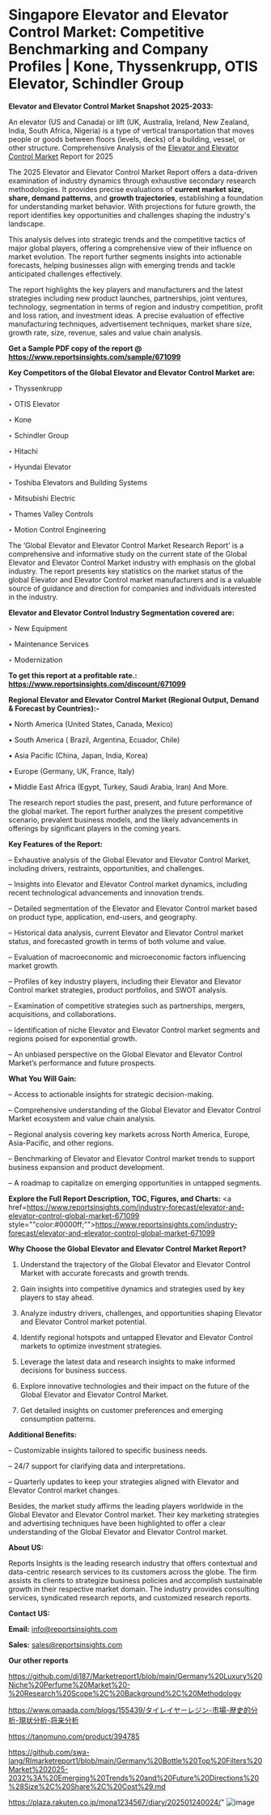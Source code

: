 # Singapore Elevator and Elevator Control Market: Competitive Benchmarking and Company Profiles | Kone, Thyssenkrupp, OTIS Elevator, Schindler Group

<strong>Elevator and Elevator Control Market Snapshot 2025-2033:</strong>

An elevator (US and Canada) or lift (UK, Australia, Ireland, New Zealand, India, South Africa, Nigeria) is a type of vertical transportation that moves people or goods between floors (levels, decks) of a building, vessel, or other structure. Comprehensive Analysis of the <a href=https://www.reportsinsights.com/sample/671099>Elevator and Elevator Control Market</a> Report for 2025

The 2025 Elevator and Elevator Control Market Report offers a data-driven examination of industry dynamics through exhaustive secondary research methodologies. It provides precise evaluations of <strong>current market size, share, demand patterns</strong>, and <strong>growth trajectories</strong>, establishing a foundation for understanding market behavior. With projections for future growth, the report identifies key opportunities and challenges shaping the industry's landscape.

This analysis delves into strategic trends and the competitive tactics of major global players, offering a comprehensive view of their influence on market evolution. The report further segments insights into actionable forecasts, helping businesses align with emerging trends and tackle anticipated challenges effectively.

The report highlights the key players and manufacturers and the latest strategies including new product launches, partnerships, joint ventures, technology, segmentation in terms of region and industry competition, profit and loss ration, and investment ideas. A precise evaluation of effective manufacturing techniques, advertisement techniques, market share size, growth rate, size, revenue, sales and value chain analysis.

<strong>Get a Sample PDF copy of the report @ <a href=https://www.reportsinsights.com/sample/671099 style=color:#0000ff;>https://www.reportsinsights.com/sample/671099</a></strong>

<strong>Key Competitors of the Global Elevator and Elevator Control Market are:</strong>

‣ Thyssenkrupp

‣ OTIS Elevator

‣ Kone

‣ Schindler Group

‣ Hitachi

‣ Hyundai Elevator

‣ Toshiba Elevators and Building Systems

‣ Mitsubishi Electric

‣ Thames Valley Controls

‣ Motion Control Engineering

The ‘Global Elevator and Elevator Control Market Research Report’ is a comprehensive and informative study on the current state of the Global Elevator and Elevator Control Market industry with emphasis on the global industry. The report presents key statistics on the market status of the global Elevator and Elevator Control market manufacturers and is a valuable source of guidance and direction for companies and individuals interested in the industry.

<strong>Elevator and Elevator Control Industry Segmentation covered are:</strong>

‣ New Equipment

‣ Maintenance Services

‣ Modernization

<strong>To get this report at a profitable rate.: <a href=https://www.reportsinsights.com/discount/671099 style=color:#0000ff;>https://www.reportsinsights.com/discount/671099</a></strong>

<strong>Regional Elevator and Elevator Control Market (Regional Output, Demand &amp; Forecast by Countries):-</strong>

• North America (United States, Canada, Mexico)

• South America ( Brazil, Argentina, Ecuador, Chile)

• Asia Pacific (China, Japan, India, Korea)

• Europe (Germany, UK, France, Italy)

• Middle East Africa (Egypt, Turkey, Saudi Arabia, Iran) And More.

The research report studies the past, present, and future performance of the global market. The report further analyzes the present competitive scenario, prevalent business models, and the likely advancements in offerings by significant players in the coming years.

<strong>Key Features of the Report:</strong>

– Exhaustive analysis of the Global Elevator and Elevator Control Market, including drivers, restraints, opportunities, and challenges.

– Insights into Elevator and Elevator Control market dynamics, including recent technological advancements and innovation trends.

– Detailed segmentation of the Elevator and Elevator Control market based on product type, application, end-users, and geography.

– Historical data analysis, current Elevator and Elevator Control market status, and forecasted growth in terms of both volume and value.

– Evaluation of macroeconomic and microeconomic factors influencing market growth.

– Profiles of key industry players, including their Elevator and Elevator Control market strategies, product portfolios, and SWOT analysis.

– Examination of competitive strategies such as partnerships, mergers, acquisitions, and collaborations.

– Identification of niche Elevator and Elevator Control market segments and regions poised for exponential growth.

– An unbiased perspective on the Global Elevator and Elevator Control Market’s performance and future prospects.

<strong>What You Will Gain:</strong>

– Access to actionable insights for strategic decision-making.

– Comprehensive understanding of the Global Elevator and Elevator Control Market ecosystem and value chain analysis.

– Regional analysis covering key markets across North America, Europe, Asia-Pacific, and other regions.

– Benchmarking of Elevator and Elevator Control market trends to support business expansion and product development.

– A roadmap to capitalize on emerging opportunities in untapped segments.

<strong>Explore the Full Report Description, TOC, Figures, and Charts:</strong>
<a href=https://www.reportsinsights.com/industry-forecast/elevator-and-elevator-control-global-market-671099 style=""color:#0000ff;"">https://www.reportsinsights.com/industry-forecast/elevator-and-elevator-control-global-market-671099</a>

<strong>Why Choose the Global Elevator and Elevator Control Market Report?</strong>

1. Understand the trajectory of the Global Elevator and Elevator Control Market with accurate forecasts and growth trends.

2. Gain insights into competitive dynamics and strategies used by key players to stay ahead.

3. Analyze industry drivers, challenges, and opportunities shaping Elevator and Elevator Control market potential.

4. Identify regional hotspots and untapped Elevator and Elevator Control markets to optimize investment strategies.

5. Leverage the latest data and research insights to make informed decisions for business success.

6. Explore innovative technologies and their impact on the future of the Global Elevator and Elevator Control Market.

7. Get detailed insights on customer preferences and emerging consumption patterns.

<strong>Additional Benefits:</strong>

– Customizable insights tailored to specific business needs.

– 24/7 support for clarifying data and interpretations.

– Quarterly updates to keep your strategies aligned with Elevator and Elevator Control market changes.

Besides, the market study affirms the leading players worldwide in the Global Elevator and Elevator Control market. Their key marketing strategies and advertising techniques have been highlighted to offer a clear understanding of the Global Elevator and Elevator Control market.

<strong><strong>About US</strong>:</strong>

Reports Insights is the leading research industry that offers contextual and data-centric research services to its customers across the globe. The firm assists its clients to strategize business policies and accomplish sustainable growth in their respective market domain. The industry provides consulting services, syndicated research reports, and customized research reports.

<strong>Contact US:</strong>

<p class=><b>Email:</b> <a href=mailto:info@reportsinsights.com>info@reportsinsights.com</a></p>
<p class=><b>Sales:</b> <a href=mailto:sales@reportsinsights.com>sales@reportsinsights.com</a></p>

<strong>Our other reports</strong>

<a href=https://github.com/di187/Marketreport1/blob/main/Germany%20Luxury%20Niche%20Perfume%20Market%20-%20Research%20Scope%2C%20Background%2C%20Methodology>https://github.com/di187/Marketreport1/blob/main/Germany%20Luxury%20Niche%20Perfume%20Market%20-%20Research%20Scope%2C%20Background%2C%20Methodology</a>

<a href=https://www.omaada.com/blogs/155439/タイレイヤーレジン-市場-歴史的分析-現状分析-将来分析>https://www.omaada.com/blogs/155439/タイレイヤーレジン-市場-歴史的分析-現状分析-将来分析</a>

<a href=https://tanomuno.com/product/394785>https://tanomuno.com/product/394785</a>

<a href=https://github.com/swa-lang/RImarketreport1/blob/main/Germany%20Bottle%20Top%20Filters%20Market%202025-2032%3A%20Emerging%20Trends%20and%20Future%20Directions%20%28Size%2C%20Share%2C%20Cost%29.md>https://github.com/swa-lang/RImarketreport1/blob/main/Germany%20Bottle%20Top%20Filters%20Market%202025-2032%3A%20Emerging%20Trends%20and%20Future%20Directions%20%28Size%2C%20Share%2C%20Cost%29.md</a>

<a href=https://plaza.rakuten.co.jp/mona1234567/diary/202501240024/>https://plaza.rakuten.co.jp/mona1234567/diary/202501240024/</a>"
![image](https://github.com/user-attachments/assets/e0ca211d-61c3-4092-ac02-9ad51910f12a)
